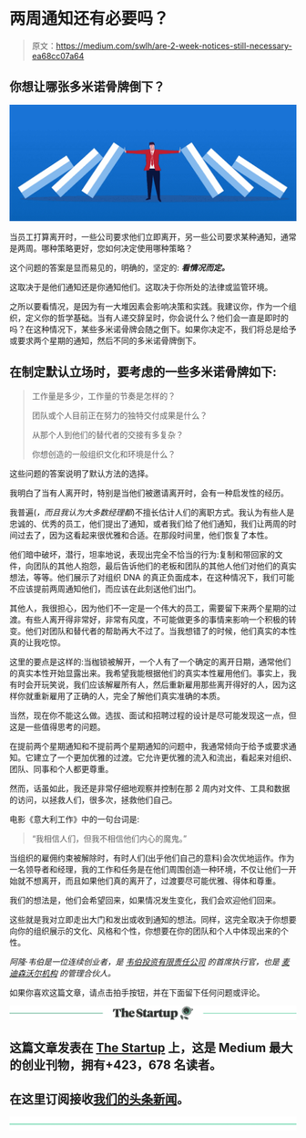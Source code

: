 # 两周通知还有必要吗？

> 原文：<https://medium.com/swlh/are-2-week-notices-still-necessary-ea68cc07a64>

## 你想让哪张多米诺骨牌倒下？

![](img/e1a4a8bdceb5340f21b3006f7aa9f7bd.png)

当员工打算离开时，一些公司要求他们立即离开，另一些公司要求某种通知，通常是两周。哪种策略更好，您如何决定使用哪种策略？

这个问题的答案是显而易见的，明确的，坚定的: ***看情况而定。***

这取决于是他们通知还是你通知他们。这取决于你所处的法律或监管环境。

之所以要看情况，是因为有一大堆因素会影响决策和实践。我建议你，作为一个组织，定义你的哲学基础。当有人递交辞呈时，你会说什么？他们会一直是即时的吗？在这种情况下，某些多米诺骨牌会随之倒下。如果你决定不，我们将总是给予或要求两个星期的通知，然后不同的多米诺骨牌倒下。

## 在制定默认立场时，要考虑的一些多米诺骨牌如下:

> 工作量是多少，工作量的节奏是怎样的？
> 
> 团队或个人目前正在努力的独特交付成果是什么？
> 
> 从那个人到他们的替代者的交接有多复杂？
> 
> 你想创造的一般组织文化和环境是什么？

这些问题的答案说明了默认方法的选择。

我明白了当有人离开时，特别是当他们被邀请离开时，会有一种启发性的经历。

我普遍(*，而且我认为大多数经理都*)不擅长估计人们的离职方式。我认为有些人是忠诚的、优秀的员工，他们提出了通知，或者我们给了他们通知，我们让两周的时间过去了，因为这看起来很优雅和合适。在那段时间里，他们恢复了本性。

他们暗中破坏，潜行，坦率地说，表现出完全不恰当的行为:复制和带回家的文件，向团队的其他人抱怨，最后告诉他们的老板和团队的其他人他们对他们的真实想法，等等。他们展示了对组织 DNA 的真正负面成本，在这种情况下，我们可能不应该提前两周通知他们，而应该在此刻送他们出门。

其他人，我很担心，因为他们不一定是一个伟大的员工，需要留下来两个星期的过渡。有些人离开得非常好，非常有风度，不可能做更多的事情来影响一个积极的转变。他们对团队和替代者的帮助再大不过了。当我想错了的时候，他们真实的本性真的让我吃惊。

这里的要点是这样的:当枷锁被解开，一个人有了一个确定的离开日期，通常他们的真实本性开始显露出来。我希望我能根据他们的真实本性雇用他们。事实上，我有时会开玩笑说，我们应该解雇所有人，然后重新雇用那些离开得好的人，因为这样你就重新雇用了正确的人，完全了解他们真实准确的本质。

当然，现在你不能这么做。选拔、面试和招聘过程的设计是尽可能发现这一点，但这是一些值得思考的问题。

在提前两个星期通知和不提前两个星期通知的问题中，我通常倾向于给予或要求通知。它建立了一个更加优雅的过渡。它允许更优雅的流入和流出，看起来对组织、团队、同事和个人都更尊重。

然而，话虽如此，我还是非常仔细地观察并控制在那 2 周内对文件、工具和数据的访问，以拯救人们，很多次，拯救他们自己。

电影《意大利工作》中的一句台词是:

> “我相信人们，但我不相信他们内心的魔鬼。”

当组织的雇佣约束被解除时，有时人们(出乎他们自己的意料)会次优地运作。作为一名领导者和经理，我的工作和任务是在他们周围创造一种环境，不仅让他们一开始就不想离开，而且如果他们真的离开了，过渡要尽可能优雅、得体和尊重。

我们的想法是，他们会希望回来，如果情况发生变化，我们会欢迎他们回来。

这些就是我对立即走出大门和发出或收到通知的想法。同样，这完全取决于你想要向你的组织展示的文化、风格和个性，你想要在你的团队和个人中体现出来的个性。

*阿隆·韦伯是一位连续创业者，是* [*韦伯投资有限责任公司*](http://webberinvestments.com/) *的首席执行官，也是* [*麦迪森沃尔机构*](http://www.madison-wall.co/#home) *的管理合伙人。*

如果你喜欢这篇文章，请点击拍手按钮，并在下面留下任何问题或评论。

[![](img/308a8d84fb9b2fab43d66c117fcc4bb4.png)](https://medium.com/swlh)

## 这篇文章发表在 [The Startup](https://medium.com/swlh) 上，这是 Medium 最大的创业刊物，拥有+423，678 名读者。

## 在这里订阅接收[我们的头条新闻](https://growthsupply.com/the-startup-newsletter/)。

[![](img/b0164736ea17a63403e660de5dedf91a.png)](https://medium.com/swlh)